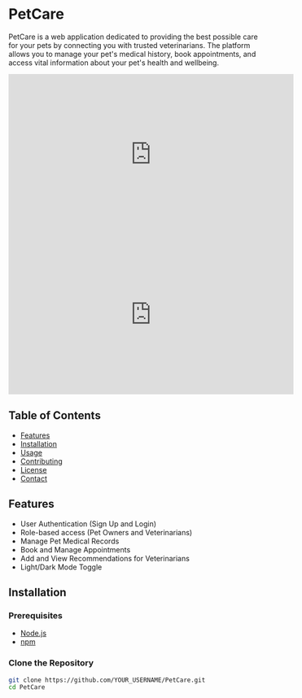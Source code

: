 # PetCare

PetCare is a web application dedicated to providing the best possible care for your pets by connecting you with trusted veterinarians. The platform allows you to manage your pet's medical history, book appointments, and access vital information about your pet's health and wellbeing.

<iframe width="560" height="315" src="https://www.youtube.com/embed/E9CtwxKVWwQ?si=aEbAmiwAkK4Us478" frameborder="0" allow="accelerometer; autoplay; clipboard-write; encrypted-media; gyroscope; picture-in-picture" allowfullscreen></iframe>

<iframe width="560" height="315" src="https://www.youtube.com/embed/E9CtwxKVWwQ?si=aEbAmiwAkK4Us478" title="YouTube video player" frameborder="0" allow="accelerometer; autoplay; clipboard-write; encrypted-media; gyroscope; picture-in-picture; web-share" referrerpolicy="strict-origin-when-cross-origin" allowfullscreen></iframe>


## Table of Contents

- [Features](#features)
- [Installation](#installation)
- [Usage](#usage)
- [Contributing](#contributing)
- [License](#license)
- [Contact](#contact)

## Features

- User Authentication (Sign Up and Login)
- Role-based access (Pet Owners and Veterinarians)
- Manage Pet Medical Records
- Book and Manage Appointments
- Add and View Recommendations for Veterinarians
- Light/Dark Mode Toggle

## Installation

### Prerequisites

- [Node.js](https://nodejs.org/)
- [npm](https://www.npmjs.com/)

### Clone the Repository

```bash
git clone https://github.com/YOUR_USERNAME/PetCare.git
cd PetCare
